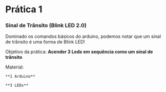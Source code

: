 # Prática 1
### Sinal de Trânsito (Blink LED 2.0)

Dominado os comandos básicos do arduino, 
podemos notar que um sinal de trânsito é uma forma de Blink LED!

Objetivo da prática: **Acender 3 Leds em sequência como um sinal de trânsito**

Material: 

	**1 Arduino**

	**3 LEDs**

